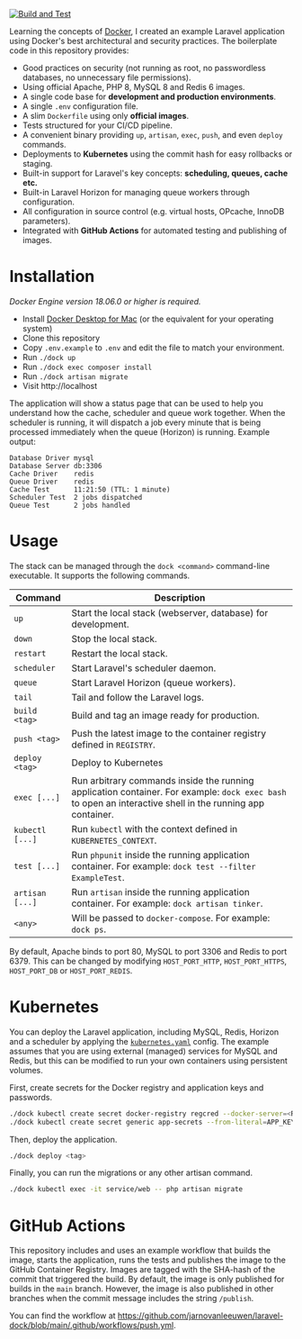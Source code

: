 [![Build and Test](https://github.com/jarnovanleeuwen/laravel-dock/actions/workflows/push.yml/badge.svg)](https://github.com/jarnovanleeuwen/laravel-dock/actions/workflows/push.yml)

Learning the concepts of [Docker](https://www.docker.com/), I created an example Laravel application using Docker's best architectural and security practices. The boilerplate code in this repository provides:

- Good practices on security (not running as root, no passwordless databases, no unnecessary file permissions).
- Using official Apache, PHP 8, MySQL 8 and Redis 6 images.
- A single code base for **development and production environments**.
- A single `.env` configuration file.
- A slim `Dockerfile` using only **official images**.
- Tests structured for your CI/CD pipeline.
- A convenient binary providing `up`, `artisan`, `exec`, `push`, and even `deploy` commands.
- Deployments to **Kubernetes** using the commit hash for easy rollbacks or staging.
- Built-in support for Laravel's key concepts: **scheduling, queues, cache etc.**
- Built-in Laravel Horizon for managing queue workers through configuration.
- All configuration in source control (e.g. virtual hosts, OPcache, InnoDB parameters).
- Integrated with **GitHub Actions** for automated testing and publishing of images.

# Installation

*Docker Engine version 18.06.0 or higher is required.*

- Install [Docker Desktop for Mac](https://hub.docker.com/editions/community/docker-ce-desktop-mac) (or the equivalent for your operating system)
- Clone this repository
- Copy `.env.example` to `.env` and edit the file to match your environment.
- Run `./dock up`
- Run `./dock exec composer install`
- Run `./dock artisan migrate`
- Visit http://localhost

The application will show a status page that can be used to help you understand how the cache, scheduler and queue work together. When the scheduler is running, it will dispatch a job every minute that is being processed immediately when the queue (Horizon) is running. Example output:

```
Database Driver mysql
Database Server db:3306
Cache Driver    redis
Queue Driver    redis
Cache Test      11:21:50 (TTL: 1 minute)
Scheduler Test  2 jobs dispatched
Queue Test      2 jobs handled
```

# Usage

The stack can be managed through the `dock <command>` command-line executable. It supports the following commands.

| Command | Description |
|---------|-------------|
| `up` | Start the local stack (webserver, database) for development. |
| `down` | Stop the local stack. |
| `restart` | Restart the local stack. |
| `scheduler` | Start Laravel's scheduler daemon. |
| `queue` | Start Laravel Horizon (queue workers). |
| `tail` | Tail and follow the Laravel logs. |
| `build <tag>` | Build and tag an image ready for production. |
| `push <tag>` | Push the latest image to the container registry defined in `REGISTRY`. |
| `deploy <tag>` | Deploy to Kubernetes |
| `exec [...]` | Run arbitrary commands inside the running application container. For example: `dock exec bash` to open an interactive shell in the running app container. |
| `kubectl [...]` | Run `kubectl` with the context defined in `KUBERNETES_CONTEXT`. |
| `test [...]` | Run `phpunit` inside the running application container. For example: `dock test --filter ExampleTest`. |
| `artisan [...]` | Run `artisan` inside the running application container. For example: `dock artisan tinker`. |
| `<any>` | Will be passed to `docker-compose`. For example: `dock ps`. |

By default, Apache binds to port 80, MySQL to port 3306 and Redis to port 6379. This can be changed by modifying `HOST_PORT_HTTP`, `HOST_PORT_HTTPS`, `HOST_PORT_DB` or `HOST_PORT_REDIS`.

# Kubernetes

You can deploy the Laravel application, including MySQL, Redis, Horizon and a scheduler by applying the [`kubernetes.yaml`](https://github.com/jarnovanleeuwen/laravel-dock/blob/main/build/kubernetes.yaml) config. The example assumes that you are using external (managed) services for MySQL and Redis, but this can be modified to run your own containers using persistent volumes. 

First, create secrets for the Docker registry and application keys and passwords.
```sh
./dock kubectl create secret docker-registry regcred --docker-server=<Registry server> --docker-username=<Username> --docker-password=<Password>
./dock kubectl create secret generic app-secrets --from-literal=APP_KEY='<256 bit key>' --from-literal=DB_PASSWORD='<MySQL password>' --from-literal=REDIS_PASSWORD='<Redis password>'
```

Then, deploy the application.
```sh
./dock deploy <tag>
```

Finally, you can run the migrations or any other artisan command.
```sh
./dock kubectl exec -it service/web -- php artisan migrate
```

# GitHub Actions
This repository includes and uses an example workflow that builds the image, starts the application, runs the tests and publishes the image to the GitHub Container Registry. Images are tagged with the SHA-hash of the commit that triggered the build. By default, the image is only published for builds in the `main` branch. However, the image is also published in other branches when the commit message includes the string `/publish`.

You can find the workflow at https://github.com/jarnovanleeuwen/laravel-dock/blob/main/.github/workflows/push.yml.
